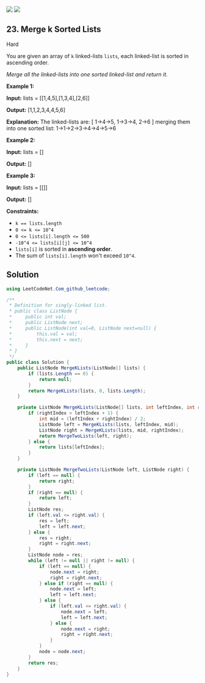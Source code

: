 [![](https://img.shields.io/github/stars/LeetCode-Top-Interview-150/LeetCode-Top-Interview-150?label=Stars&style=flat-square)](https://github.com/LeetCode-Top-Interview-150/LeetCode-Top-Interview-150)
[![](https://img.shields.io/github/forks/LeetCode-Top-Interview-150/LeetCode-Top-Interview-150?label=Fork%20me%20on%20GitHub%20&style=flat-square)](https://github.com/LeetCode-Top-Interview-150/LeetCode-Top-Interview-150/fork)

## 23\. Merge k Sorted Lists

Hard

You are given an array of `k` linked-lists `lists`, each linked-list is sorted in ascending order.

_Merge all the linked-lists into one sorted linked-list and return it._

**Example 1:**

**Input:** lists = \[\[1,4,5],[1,3,4],[2,6]]

**Output:** [1,1,2,3,4,4,5,6]

**Explanation:** The linked-lists are: [ 1->4->5, 1->3->4, 2->6 ] merging them into one sorted list: 1->1->2->3->4->4->5->6 

**Example 2:**

**Input:** lists = []

**Output:** [] 

**Example 3:**

**Input:** lists = \[\[]]

**Output:** [] 

**Constraints:**

*   `k == lists.length`
*   `0 <= k <= 10^4`
*   `0 <= lists[i].length <= 500`
*   `-10^4 <= lists[i][j] <= 10^4`
*   `lists[i]` is sorted in **ascending order**.
*   The sum of `lists[i].length` won't exceed `10^4`.

## Solution

```csharp
using LeetCodeNet.Com_github_leetcode;

/**
 * Definition for singly-linked list.
 * public class ListNode {
 *     public int val;
 *     public ListNode next;
 *     public ListNode(int val=0, ListNode next=null) {
 *         this.val = val;
 *         this.next = next;
 *     }
 * }
 */
public class Solution {
    public ListNode MergeKLists(ListNode[] lists) {
        if (lists.Length == 0) {
            return null;
        }
        return MergeKLists(lists, 0, lists.Length);
    }

    private ListNode MergeKLists(ListNode[] lists, int leftIndex, int rightIndex) {
        if (rightIndex > leftIndex + 1) {
            int mid = (leftIndex + rightIndex) / 2;
            ListNode left = MergeKLists(lists, leftIndex, mid);
            ListNode right = MergeKLists(lists, mid, rightIndex);
            return MergeTwoLists(left, right);
        } else {
            return lists[leftIndex];
        }
    }

    private ListNode MergeTwoLists(ListNode left, ListNode right) {
        if (left == null) {
            return right;
        }
        if (right == null) {
            return left;
        }
        ListNode res;
        if (left.val <= right.val) {
            res = left;
            left = left.next;
        } else {
            res = right;
            right = right.next;
        }
        ListNode node = res;
        while (left != null || right != null) {
            if (left == null) {
                node.next = right;
                right = right.next;
            } else if (right == null) {
                node.next = left;
                left = left.next;
            } else {
                if (left.val <= right.val) {
                    node.next = left;
                    left = left.next;
                } else {
                    node.next = right;
                    right = right.next;
                }
            }
            node = node.next;
        }
        return res;
    }
}
```